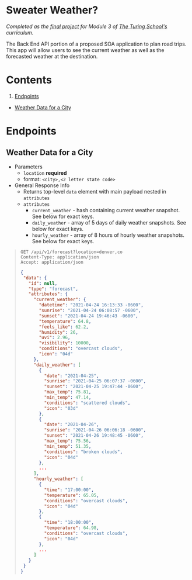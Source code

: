 # Sweater Weather?
_Completed as the [final project](https://backend.turing.edu/module3/projects/sweater_weather/) for Module 3 of [The Turing School's](https://turing.edu) curriculum._

The Back End API portion of a proposed SOA application to plan road trips. This app will allow users to see the current weather as well as the forecasted weather at the destination.

# Contents
1. [Endpoints](#endpoints)
  - [Weather Data for a City](#weather-data-for-a-city)

# Endpoints
## Weather Data for a City
- Parameters
  - `location` **required**
  - format: `<city>,<2 letter state code>`
- General Response Info
  - Returns top-level `data` element with main payload nested in `attributes`
  - `attributes`
    - `current_weather` - hash containing current weather snapshot. See below for exact keys.
    - `daily_weather` - array of 5 days of daily weather snapshots. See below for exact keys.
    - `hourly_weather` - array of 8 hours of hourly weather snapshots. See below for exact keys.

>```
> GET /api/v1/forecast?location=denver,co
> Content-Type: application/json
> Accept: application/json
>```
>```json
>{
>  "data": {
>    "id": null,
>    "type": "forecast",
>    "attributes": {
>      "current_weather": {
>        "datetime": "2021-04-24 16:13:33 -0600",
>        "sunrise": "2021-04-24 06:08:57 -0600",
>        "sunset": "2021-04-24 19:46:43 -0600",
>        "temperature": 64.8,
>        "feels_like": 62.2,
>        "humidity": 26,
>        "uvi": 2.96,
>        "visibility": 10000,
>        "conditions": "overcast clouds",
>        "icon": "04d"
>      },
>      "daily_weather": [
>        {
>          "date": "2021-04-25",
>          "sunrise": "2021-04-25 06:07:37 -0600",
>          "sunset": "2021-04-25 19:47:44 -0600",
>          "max_temp": 75.81,
>          "min_temp": 47.14,
>          "conditions": "scattered clouds",
>          "icon": "03d"
>        },
>        {
>          "date": "2021-04-26",
>          "sunrise": "2021-04-26 06:06:18 -0600",
>          "sunset": "2021-04-26 19:48:45 -0600",
>          "max_temp": 75.56,
>          "min_temp": 51.35,
>          "conditions": "broken clouds",
>          "icon": "04d"
>        },
>        ...
>      ],
>      "hourly_weather": [
>        {
>          "time": "17:00:00",
>          "temperature": 65.05,
>          "conditions": "overcast clouds",
>          "icon": "04d"
>        },
>        {
>          "time": "18:00:00",
>          "temperature": 64.98,
>          "conditions": "overcast clouds",
>          "icon": "04d"
>        },
>        ...
>      ]
>    }
>  }
>}
>```

